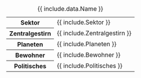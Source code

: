 <table>
    <caption>{{ include.data.Name }}</caption>
    <tbody>
        <tr><th>Sektor</th><td>{{ include.Sektor }}</td></tr>
        <tr><th>Zentralgestirn</th><td>{{ include.Zentralgestirn }}</td></tr>
        <tr><th>Planeten</th><td>{{ include.Planeten }}</td></tr>
        <tr><th>Bewohner</th><td>{{ include.Bewohner }}</td></tr>
        <tr><th>Politisches</th><td>{{ include.Politisches }}</td></tr>
    </tbody>
</table>